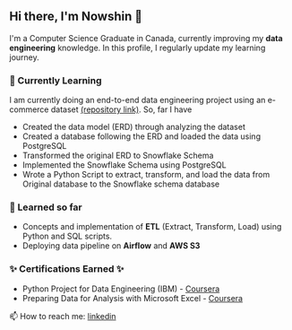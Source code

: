 ## Hi there, I'm Nowshin 👋

I'm a Computer Science Graduate in Canada, currently improving my **data engineering** knowledge. In this profile, I regularly update my learning journey. 

### 🔭 Currently Learning 
I am currently doing an end-to-end data engineering project using an e-commerce dataset [(repository link)](https://github.com/nna01/Data-Engeering-Brazil-Ecommerce). So, far I have 
- Created the data model (ERD) through analyzing the dataset
- Created a database following the ERD and loaded the data using PostgreSQL
- Transformed the original ERD to Snowflake Schema
- Implemented the Snowflake Schema using PostgreSQL
- Wrote a Python Script to extract, transform, and load the data from Original database to the Snowflake schema database


### 🌱 Learned so far 
- Concepts and implementation of **ETL** (Extract, Transform, Load) using Python and SQL scripts. 
- Deploying data pipeline on **Airflow** and **AWS S3**
  

### ✨ Certifications Earned  ✨
- Python Project for Data Engineering (IBM) - [Coursera](https://coursera.org/share/a9b65d2fff98e599c28b26b32bb67538)
- Preparing Data for Analysis with Microsoft Excel - [Coursera](https://www.coursera.org/account/accomplishments/verify/5K993KFCAUH8?utm_source=link&utm_medium=certificate&utm_content=cert_image&utm_campaign=sharing_cta&utm_product=course)

📫 How to reach me: [linkedin](https://www.linkedin.com/in/nna01/) 




<!--
**nna01/nna01** is a ✨ _special_ ✨ repository because its `README.md` (this file) appears on your GitHub profile.

[![Nowshin's GitHub stats](https://github-readme-stats.vercel.app/api?username=nna01)](https://github.com/nna01/github-readme-stats)


Here are some ideas to get you started:

- 🔭 I’m currently working on ...
- 🌱 I’m currently learning ...
- 👯 I’m looking to collaborate on ...
- 🤔 I’m looking for help with ...
- 💬 Ask me about ...
- 📫 How to reach me: ...
- 😄 Pronouns: ...
- ⚡ Fun fact: ...
-->
